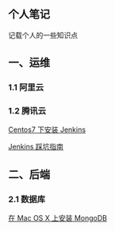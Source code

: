 ## 个人笔记

记载个人的一些知识点

## 一、运维

### 1.1 阿里云

### 1.2 腾讯云

[Centos7 下安装 Jenkins](https://github.com/Bian2017/my_note/blob/master/doc/%E8%BF%90%E7%BB%B4/%E8%85%BE%E8%AE%AF%E4%BA%91/Centos7%E4%B8%8B%E5%AE%89%E8%A3%85Jenkins.md)

[Jenkins 踩坑指南]()

## 二、后端

### 2.1 数据库

[在 Mac OS X 上安装 MongoDB](https://github.com/Bian2017/my_note/blob/master/doc/%E5%90%8E%E7%AB%AF/%E6%95%B0%E6%8D%AE%E5%BA%93/%E5%9C%A8Mac%20OS%20X%E4%B8%8A%E5%AE%89%E8%A3%85MongoDB.md)
